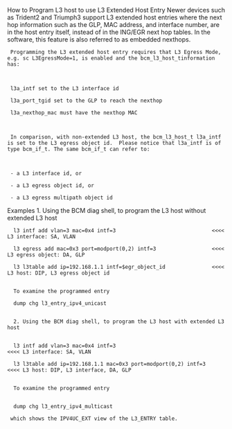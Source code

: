 How to Program L3 host to use L3 Extended Host Entry
     Newer devices such as Trident2 and Triumph3 support L3 extended host entries where the next hop information such as the GLP, MAC address, and interface number, are in the host entry itself, instead of in the ING/EGR next hop tables. In the software, this feature is also referred to as embedded nexthops.

     Programming the L3 extended host entry requires that L3 Egress Mode, e.g. sc L3EgressMode=1, is enabled and the bcm_l3_host_tinformation has:

      

     l3a_intf set to the L3 interface id

     l3a_port_tgid set to the GLP to reach the nexthop

     l3a_nexthop_mac must have the nexthop MAC

      

     In comparison, with non-extended L3 host, the bcm_l3_host_t l3a_intf is set to the L3 egress object id.  Please notice that l3a_intf is of type bcm_if_t. The same bcm_if_t can refer to:

      

     - a L3 interface id, or

     - a L3 egress object id, or

     - a L3 egress multipath object id

      
Examples
      1. Using the BCM diag shell, to program the L3 host without extended L3 host
       

      l3 intf add vlan=3 mac=0x4 intf=3                               <<<< L3 interface: SA, VLAN

      l3 egress add mac=0x3 port=modport(0,2) intf=3                  <<<< L3 egress object: DA, GLP

      l3 l3table add ip=192.168.1.1 intf=$egr_object_id               <<<< L3 host: DIP, L3 egress object id


      To examine the programmed entry

      dump chg l3_entry_ipv4_unicast


      2. Using the BCM diag shell, to program the L3 host with extended L3 host
       

      l3 intf add vlan=3 mac=0x4 intf=3                                <<<< L3 interface: SA, VLAN

      l3 l3table add ip=192.168.1.1 mac=0x3 port=modport(0,2) intf=3   <<<< L3 host: DIP, L3 interface, DA, GLP


      To examine the programmed entry


      dump chg l3_entry_ipv4_multicast

     which shows the IPV4UC_EXT view of the L3_ENTRY table.

        
